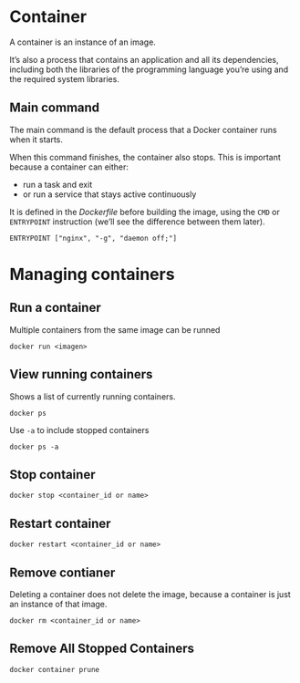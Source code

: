 # Container

A container is an instance of an image.

It’s also a process that contains an application and all its dependencies, including both the libraries of the programming language you’re using and the required system libraries.

## Main command

The main command is the default process that a Docker container runs when it starts.

When this command finishes, the container also stops. This is important because a container can either:

- run a task and exit
- or run a service that stays active continuously

It is defined in the _Dockerfile_ before building the image, using the `CMD` or `ENTRYPOINT` instruction (we’ll see the difference between them later).

```
ENTRYPOINT ["nginx", "-g", "daemon off;"]
```

# Managing containers

## Run a container

Multiple containers from the same image can be runned

```
docker run <imagen>
```

## View running containers

Shows a list of currently running containers.

```
docker ps
```

Use `-a` to include stopped containers

```
docker ps -a
```

## Stop container

```
docker stop <container_id or name>
```

## Restart container

```
docker restart <container_id or name>
```

## Remove contianer

Deleting a container does not delete the image, because a container is just an instance of that image.

```
docker rm <container_id or name>
```

## Remove All Stopped Containers

```
docker container prune
```
